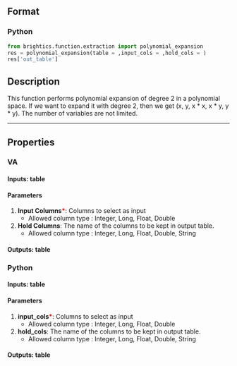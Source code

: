 ## Format
### Python
```python
from brightics.function.extraction import polynomial_expansion
res = polynomial_expansion(table = ,input_cols = ,hold_cols = )
res['out_table']
```

## Description
This function performs polynomial expansion of degree 2 in a polynomial space. If we want to expand it with degree 2, then we get (x, y, x * x, x * y, y * y). The number of variables are not limited.

---

## Properties
### VA
#### Inputs: table

#### Parameters
1. **Input Columns**<b style="color:red">*</b>: Columns to select as input
   - Allowed column type : Integer, Long, Float, Double
2. **Hold Columns**: The name of the columns to be kept in output table.
   - Allowed column type : Integer, Long, Float, Double, String

#### Outputs: table

### Python
#### Inputs: table

#### Parameters
1. **input_cols**<b style="color:red">*</b>: Columns to select as input
   - Allowed column type : Integer, Long, Float, Double
2. **hold_cols**: The name of the columns to be kept in output table.
   - Allowed column type : Integer, Long, Float, Double, String

#### Outputs: table

